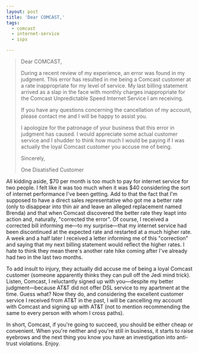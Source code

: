 ```yaml
---
layout: post
title: 'Dear COMCAST,'
tags:
  - comcast
  - internet-service
  - isps

---
```


<blockquote>Dear COMCAST,

During a recent review of my experience, an error was found in my judgment. This error has resulted in me being a Comcast customer at a rate inappropriate for my level of service. My last billing statement arrived as a slap in the face with monthly charges inappropriate for the Comcast Unpredictable Speed Internet Service I am receiving.

If you have any questions concerning the cancellation of my account, please contact me and I will be happy to assist you.

I apologize for the patronage of your business that this error in judgment has caused. I would appreciate some actual customer service and I shudder to think how much I would be paying if I was actually the loyal Comcast customer you accuse me of being.

Sincerely,

One Disatisfied Customer</blockquote>

All kidding aside, $70 per month is too much to pay for internet service for two people. I felt like it was too much when it was $40 considering the sort of internet performance I've been getting. Add to that the fact that I'm supposed to have a direct sales representative who got me a better rate (only to disappear into thin air and leave an alleged replacement named Brenda) and that when Comcast discovered the better rate they leapt into action and, naturally, "corrected the error". Of course, I received a corrected bill informing me&mdash;to my surprise&mdash;that my internet service had been discontinued at the expected rate and restarted at a much higher rate. A week and a half later I received a letter informing me of this "correction" and saying that my next billing statement would reflect the higher rates. I hate to think they mean there's another rate hike coming after I've already had two in the last two months.

To add insult to injury, they actually did accuse me of being a loyal Comcast customer (someone apparently thinks they can pull off the Jedi mind trick). Listen, Comcast, I reluctantly signed up with you&mdash;despite my better judgment&mdash;because AT&T did not offer DSL service to my apartment at the time. Guess what? Now they do, and considering the excellent customer service I received from AT&T in the past, I will be cancelling my account with Comcast and signing up with AT&T (not to mention recommending the same to every person with whom I cross paths).

In short, Comcast, if you're going to succeed, you should be either cheap or convenient. When you're neither and you're still in business, it starts to raise eyebrows and the next thing you know you have an investigation into anti-trust violations. Enjoy.

